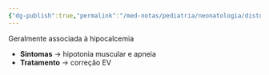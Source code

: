 ```yaml
---
{"dg-publish":true,"permalink":"/med-notas/pediatria/neonatologia/disturbios-metabolicos/hipomagnesemia-neonatal/","tags":["review"]}
---
```


Geralmente associada à hipocalcemia
- **Sintomas** -> hipotonia muscular e apneia
- **Tratamento** -> correção EV